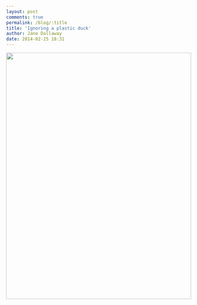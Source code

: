```yaml
---
layout: post
comments: true
permalink: /blog/:title
title: 'Ignoring a plastic duck'
author: Jane Dallaway
date: 2014-02-25 18:31
---
```


<div><a href="//static.skitters.dallaway.com/tp_IMG_20140225_080119.jpg"><img src="//static.skitters.dallaway.com/tp_thumb_IMG_20140225_080119.jpg" width="500" height="667"/></a></div>


  
      
